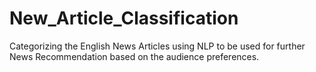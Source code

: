 # New_Article_Classification
Categorizing the English News Articles using NLP to be used for further News Recommendation based on the audience preferences.
